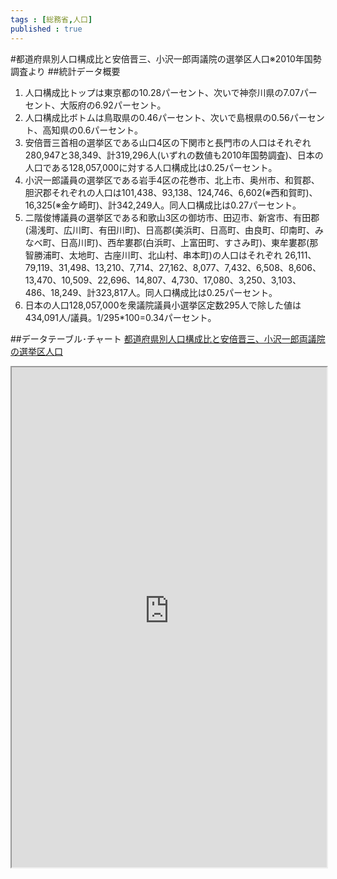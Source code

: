```yaml
--- 
tags : [総務省,人口] 
published : true
---
```

#都道府県別人口構成比と安倍晋三、小沢一郎両議院の選挙区人口※2010年国勢調査より
##統計データ概要
1. 人口構成比トップは東京都の10.28パーセント、次いで神奈川県の7.07パーセント、大阪府の6.92パーセント。
1. 人口構成比ボトムは鳥取県の0.46パーセント、次いで島根県の0.56パーセント、高知県の0.6パーセント。
1. 安倍晋三首相の選挙区である山口4区の下関市と長門市の人口はそれぞれ280,947と38,349、計319,296人(いずれの数値も2010年国勢調査)、日本の人口である128,057,000に対する人口構成比は0.25パーセント。
1. 小沢一郎議員の選挙区である岩手4区の花巻市、北上市、奥州市、和賀郡、胆沢郡それぞれの人口は101,438、93,138、124,746、6,602(※西和賀町)、16,325(※金ケ崎町)、計342,249人。同人口構成比は0.27パーセント。
1. 二階俊博議員の選挙区である和歌山3区の御坊市、田辺市、新宮市、有田郡(湯浅町、広川町、有田川町)、日高郡(美浜町、日高町、由良町、印南町、みなべ町、日高川町)、西牟婁郡(白浜町、上富田町、すさみ町)、東牟婁郡(那智勝浦町、太地町、古座川町、北山村、串本町)の人口はそれぞれ
26,111、79,119、31,498、13,210、7,714、27,162、8,077、7,432、6,508、8,606、13,470、10,509、22,696、14,807、4,730、17,080、3,250、3,103、486、18,249、計323,817人。同人口構成比は0.25パーセント。
1. 日本の人口128,057,000を衆議院議員小選挙区定数295人で除した値は434,091人/議員。1/295*100=0.34パーセント。




##データテーブル･チャート
[都道府県別人口構成比と安倍晋三、小沢一郎両議院の選挙区人口](
http://knowledgevault.saecanet.com/mandara_html/am-consulting.co.jp-20160825-01-mandara.html
)

<iframe src="
http://knowledgevault.saecanet.com/mandara_html/am-consulting.co.jp-20160825-01-mandara.html
" width="100%" height="800px"></iframe>
<!--mandaraは800px-->